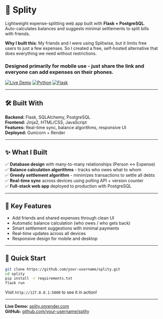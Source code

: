 # 💸 Splity

Lightweight expense-splitting web app built with **Flask + PostgreSQL**.  
Auto-calculates balances and suggests minimal settlements to split bills with friends.

**Why I built this**: My friends and I were using Splitwise, but it limits free users to just a few expenses. 
So I created a free, self-hosted alternative that does everything we need without restrictions. 


### Designed primarily for mobile use - just share the link and everyone can add expenses on their phones.

[![Live Demo](https://img.shields.io/badge/Live-Demo-success)](https://your-demo-url.onrender.com)
[![Python](https://img.shields.io/badge/Python-3.8+-blue.svg)](https://python.org)
[![Flask](https://img.shields.io/badge/Flask-2.0+-green.svg)](https://flask.palletsprojects.com/)



---

## 🛠️ Built With

**Backend:** Flask, SQLAlchemy, PostgreSQL  
**Frontend:** Jinja2, HTML/CSS, JavaScript  
**Features:** Real-time sync, balance algorithms, responsive UI  
**Deployed:** Gunicorn + Render

---

## ✨ What I Built

✅ **Database design** with many-to-many relationships (Person ↔ Expense)  
✅ **Balance calculation algorithms** - tracks who owes what to whom  
✅ **Greedy settlement algorithm** - minimizes transactions to settle all debts  
✅ **Real-time sync** across devices using polling API + version counter  
✅ **Full-stack web app** deployed to production with PostgreSQL

---

## 🚀 Key Features

- Add friends and shared expenses through clean UI
- Automatic balance calculation (who owes / who gets back)
- Smart settlement suggestions with minimal payments
- Real-time updates across all devices
- Responsive design for mobile and desktop

---

## 🔧 Quick Start

```bash
git clone https://github.com/your-username/splity.git
cd splity
pip install -r requirements.txt
flask run
```

Visit `http://127.0.0.1:5000` to see it in action!

---

**Live Demo:** [splity.onrender.com](https://splity.onrender.com)  
**GitHub:** [github.com/your-username/splity](https://github.com/your-username/splity)
